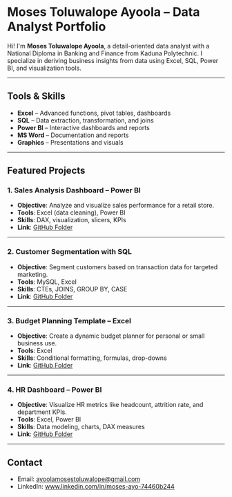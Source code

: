 # Moses Toluwalope Ayoola – Data Analyst Portfolio

Hi! I'm **Moses Toluwalope Ayoola**, a detail-oriented data analyst with a National Diploma in Banking and Finance from Kaduna Polytechnic. I specialize in deriving business insights from data using Excel, SQL, Power BI, and visualization tools. 

---

## Tools & Skills

- **Excel** – Advanced functions, pivot tables, dashboards
- **SQL** – Data extraction, transformation, and joins
- **Power BI** – Interactive dashboards and reports
- **MS Word** – Documentation and reports
- **Graphics** – Presentations and visuals

---

## Featured Projects

### 1. **Sales Analysis Dashboard – Power BI**
- **Objective**: Analyze and visualize sales performance for a retail store.
- **Tools**: Excel (data cleaning), Power BI
- **Skills**: DAX, visualization, slicers, KPIs
- **Link**: [GitHub Folder](./sales-analysis-powerbi)

---

### 2. **Customer Segmentation with SQL**
- **Objective**: Segment customers based on transaction data for targeted marketing.
- **Tools**: MySQL, Excel
- **Skills**: CTEs, JOINS, GROUP BY, CASE
- **Link**: [GitHub Folder](./customer-segmentation-sql)

---

### 3. **Budget Planning Template – Excel**
- **Objective**: Create a dynamic budget planner for personal or small business use.
- **Tools**: Excel
- **Skills**: Conditional formatting, formulas, drop-downs
- **Link**: [GitHub Folder](./budget-planner-excel)

---

### 4. **HR Dashboard – Power BI**
- **Objective**: Visualize HR metrics like headcount, attrition rate, and department KPIs.
- **Tools**: Excel, Power BI
- **Skills**: Data modeling, charts, DAX measures
- **Link**: [GitHub Folder](./hr-dashboard-powerbi)

---

## Contact

- Email: ayoolamosestoluwalope@gmail.com
- LinkedIn: www.linkedin.com/in/moses-ayo-74460b244
